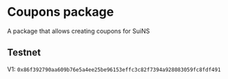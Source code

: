 # Coupons package

A package that allows creating coupons for SuiNS


## Testnet


V1: `0x86f392790aa609b76e5a4ee25be96153effc3c82f7394a928083059fc8fdf491`

